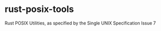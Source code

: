 rust-posix-tools
================

Rust POSIX Utilities, as specified by the Single UNIX Specification Issue 7
